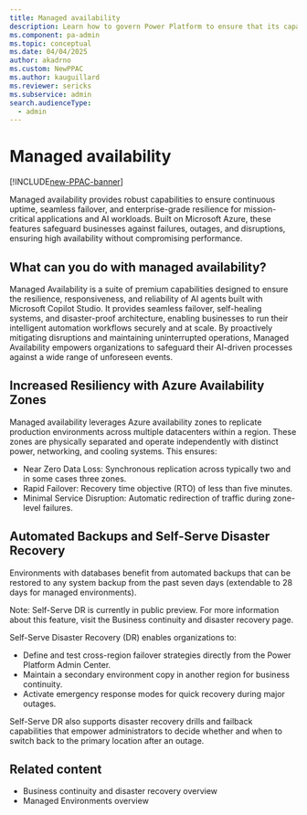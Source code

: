 ```yaml
---
title: Managed availability
description: Learn how to govern Power Platform to ensure that its capabilities are harnessed responsibly and effectively.
ms.component: pa-admin
ms.topic: conceptual
ms.date: 04/04/2025
author: akadrno
ms.custom: NewPPAC
ms.author: kauguillard 
ms.reviewer: sericks
ms.subservice: admin
search.audienceType: 
  - admin
---
```


# Managed availability
[!INCLUDE[new-PPAC-banner](~/includes/new-PPAC-banner.md)]

Managed availability provides robust capabilities to ensure continuous uptime, seamless failover, and enterprise-grade resilience for mission-critical applications and AI workloads. Built on Microsoft Azure, these features safeguard businesses against failures, outages, and disruptions, ensuring high availability without compromising performance.

## What can you do with managed availability?
Managed Availability is a suite of premium capabilities designed to ensure the resilience, responsiveness, and reliability of AI agents built with Microsoft Copilot Studio. It provides seamless failover, self-healing systems, and disaster-proof architecture, enabling businesses to run their intelligent automation workflows securely and at scale. By proactively mitigating disruptions and maintaining uninterrupted operations, Managed Availability empowers organizations to safeguard their AI-driven processes against a wide range of unforeseen events. 

## Increased Resiliency with Azure Availability Zones
Managed availability leverages Azure availability zones to replicate production environments across multiple datacenters within a region. These zones are physically separated and operate independently with distinct power, networking, and cooling systems. This ensures:

- Near Zero Data Loss: Synchronous replication across typically two and in some cases three zones.
- Rapid Failover: Recovery time objective (RTO) of less than five minutes.
- Minimal Service Disruption: Automatic redirection of traffic during zone-level failures.

## Automated Backups and Self-Serve Disaster Recovery
Environments with databases benefit from automated backups that can be restored to any system backup from the past seven days (extendable to 28 days for managed environments). 

Note: Self-Serve DR is currently in public preview. For more information about this feature, visit the Business continuity and disaster recovery page.

Self-Serve Disaster Recovery (DR) enables organizations to:
- Define and test cross-region failover strategies directly from the Power Platform Admin Center.
- Maintain a secondary environment copy in another region for business continuity.
- Activate emergency response modes for quick recovery during major outages.

Self-Serve DR also supports disaster recovery drills and failback capabilities that empower administrators to decide whether and when to switch back to the primary location after an outage.

## Related content
- Business continuity and disaster recovery overview
- Managed Environments overview




